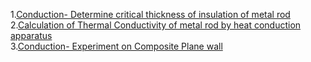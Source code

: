1.<a href="http://ebootathon.com/labs/beta/me/HeatAndMassTransferLab/exp1/">Conduction- Determine critical thickness of insulation of metal rod</a><br>
2.<a href="#">Calculation of Thermal Conductivity of metal rod by heat conduction apparatus</a><br>
3.<a href="http://ebootathon.com/labs/beta/me/HeatAndMassTransferLab/exp2/">Conduction- Experiment on Composite Plane wall</a>
